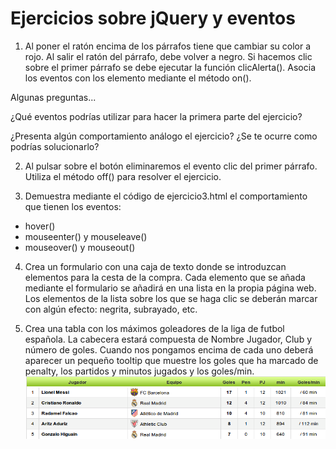 # Ejercicios sobre jQuery y eventos

1. Al poner el ratón encima de los párrafos tiene que cambiar su color a rojo. Al salir el ratón del párrafo, debe volver a negro. Si hacemos clic sobre el primer párrafo se debe ejecutar la función clicAlerta(). Asocia los eventos con los elemento mediante el método on().

Algunas preguntas...

¿Qué eventos podrías utilizar para hacer la primera parte del ejercicio?

¿Presenta algún comportamiento análogo el ejercicio? ¿Se te ocurre como podrías solucionarlo?

2. Al pulsar sobre el botón eliminaremos el evento clic del primer párrafo. Utiliza el método off() para resolver el ejercicio.


3. Demuestra mediante el código de ejercicio3.html el comportamiento que tienen los eventos:
  - hover()
  - mouseenter() y mouseleave()
  - mouseover() y mouseout()


4. Crea un formulario con una caja de texto donde se introduzcan elementos para la cesta de la compra. Cada elemento que se añada mediante el formulario se añadirá en una lista en la propia página web. Los elementos de la lista sobre los que se haga clic se deberán marcar con algún efecto: negrita, subrayado, etc. 

5. Crea una tabla  con los máximos goleadores de la liga de futbol española. La cabecera estará compuesta de Nombre Jugador, Club y número de goles. Cuando nos pongamos encima de cada uno deberá aparecer un pequeño tooltip que muestre los goles que ha marcado de penalty, los partidos y minutos jugados y los goles/min.
![](tabla-goleadores.gif)